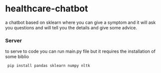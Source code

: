 # healthcare-chatbot
a chatbot based on sklearn where you can give a symptom and it will ask you questions and will tell you the details and give some advice.
### Server 
to serve to code you can run main.py file but it requires the installation of some biblio

``` pip install pandas sklearn numpy nltk```
